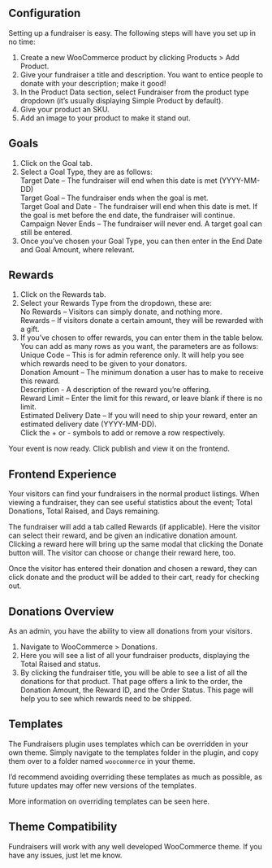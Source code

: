 ## Configuration

Setting up a fundraiser is easy. The following steps will have you set up in no time:

1.  Create a new WooCommerce product by clicking Products > Add Product.
2.  Give your fundraiser a title and description. You want to entice people to donate with your description; make it good!
3.  In the Product Data section, select Fundraiser from the product type dropdown (it’s usually displaying Simple Product by default).
4.  Give your product an SKU.
5.  Add an image to your product to make it stand out.

## Goals

1. Click on the Goal tab.
2. Select a Goal Type, they are as follows:  
   Target Date – The fundraiser will end when this date is met (YYYY-MM-DD)  
   Target Goal – The fundraiser ends when the goal is met.  
   Target Goal and Date - The fundraiser will end when this date is met. If the goal is met before the end date, the fundraiser will continue.  
   Campaign Never Ends – The fundraiser will never end. A target goal can still be entered.
7. Once you’ve chosen your Goal Type, you can then enter in the End Date and Goal Amount, where relevant.

## Rewards

1. Click on the Rewards tab.
2. Select your Rewards Type from the dropdown, these are:  
   No Rewards – Visitors can simply donate, and nothing more.  
   Rewards – If visitors donate a certain amount, they will be rewarded with a gift.
3. If you’ve chosen to offer rewards, you can enter them in the table below. You can add as many rows as you want, the parameters are as follows:  
   Unique Code – This is for admin reference only. It will help you see which rewards need to be given to your donators.  
   Donation Amount – The minimum donation a user has to make to receive this reward.  
   Description - A description of the reward you’re offering.  
   Reward Limit – Enter the limit for this reward, or leave blank if there is no limit.  
   Estimated Delivery Date – If you will need to ship your reward, enter an estimated delivery date (YYYY-MM-DD).  
   Click the + or - symbols to add or remove a row respectively.

Your event is now ready. Click publish and view it on the frontend.

## Frontend Experience

Your visitors can find your fundraisers in the normal product listings. When viewing a fundraiser, they can see useful statistics about the event; Total Donations, Total Raised, and Days remaining.

The fundraiser will add a tab called Rewards (if applicable). Here the visitor can select their reward, and be given an indicative donation amount. Clicking a reward here will bring up the same modal that clicking the Donate button will. The visitor can choose or change their reward here, too.

Once the visitor has entered their donation and chosen a reward, they can click donate and the product will be added to their cart, ready for checking out.

## Donations Overview

As an admin, you have the ability to view all donations from your visitors.

1. Navigate to WooCommerce > Donations.
2. Here you will see a list of all your fundraiser products, displaying the Total Raised and status.
3. By clicking the fundraiser title, you will be able to see a list of all the donations for that product. That page offers a link to the order, the Donation Amount, the Reward ID, and the Order Status. This page will help you to see which rewards need to be shipped.

## Templates

The Fundraisers plugin uses templates which can be overridden in your own theme. Simply navigate to the templates folder in the plugin, and copy them over to a folder named `woocommerce` in your theme.

I’d recommend avoiding overriding these templates as much as possible, as future updates may offer new versions of the templates.

More information on overriding templates can be seen here.

## Theme Compatibility

Fundraisers will work with any well developed WooCommerce theme. If you have any issues, just let me know.